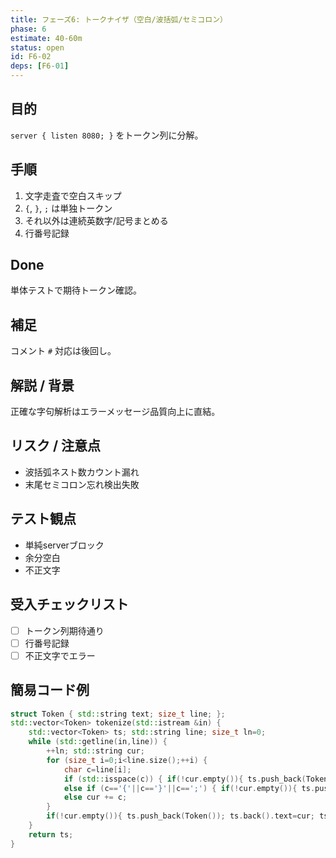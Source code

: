 ```yaml
---
title: フェーズ6: トークナイザ（空白/波括弧/セミコロン）
phase: 6
estimate: 40-60m
status: open
id: F6-02
deps: [F6-01]
---
```


## 目的
`server { listen 8080; }` をトークン列に分解。

## 手順
1. 文字走査で空白スキップ
2. `{`, `}`, `;` は単独トークン
3. それ以外は連続英数字/記号まとめる
4. 行番号記録

## Done
単体テストで期待トークン確認。

## 補足
コメント `#` 対応は後回し。

## 解説 / 背景
正確な字句解析はエラーメッセージ品質向上に直結。

## リスク / 注意点
- 波括弧ネスト数カウント漏れ
- 末尾セミコロン忘れ検出失敗

## テスト観点
- 単純serverブロック
- 余分空白
- 不正文字

## 受入チェックリスト
- [ ] トークン列期待通り
- [ ] 行番号記録
- [ ] 不正文字でエラー

## 簡易コード例
```cpp
struct Token { std::string text; size_t line; };
std::vector<Token> tokenize(std::istream &in) {
	std::vector<Token> ts; std::string line; size_t ln=0;
	while (std::getline(in,line)) {
		++ln; std::string cur;
		for (size_t i=0;i<line.size();++i) {
			char c=line[i];
			if (std::isspace(c)) { if(!cur.empty()){ ts.push_back(Token()); ts.back().text=cur; ts.back().line=ln; cur.clear(); } }
			else if (c=='{'||c=='}'||c==';') { if(!cur.empty()){ ts.push_back(Token()); ts.back().text=cur; ts.back().line=ln; cur.clear(); } ts.push_back(Token()); ts.back().text=std::string(1,c); ts.back().line=ln; }
			else cur += c;
		}
		if(!cur.empty()){ ts.push_back(Token()); ts.back().text=cur; ts.back().line=ln; }
	}
	return ts;
}
```

